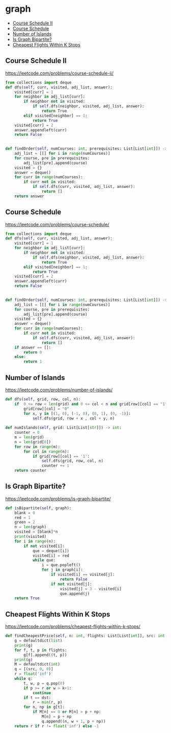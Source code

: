 # graph

+ [Course Schedule II](#course-schedule-II)
+ [Course Schedule](#course-schedule)
+ [Number of Islands](#number-of-islands)
+ [Is Graph Bipartite?](#is-graph-bipartite)
+ [Cheapest Flights Within K Stops](#cheapest-flights-within-k-stops)

## Course Schedule II

https://leetcode.com/problems/course-schedule-ii/

```python
from collections import deque
def dfs(self, curr, visited, adj_list, answer):
    visited[curr] = 1 
    for neighbor in adj_list[curr]:
        if neighbor not in visited:
            if self.dfs(neighbor, visited, adj_list, answer):
                return True
        elif visited[neighbor] == 1:
            return True
    visited[curr] = 2
    answer.appendleft(curr)
    return False
    

def findOrder(self, numCourses: int, prerequisites: List[List[int]]) -> List[int]:
    adj_list = [[] for i in range(numCourses)]
    for course, pre in prerequisites:
        adj_list[pre].append(course)
    visited = {}
    answer = deque()
    for curr in range(numCourses):
        if curr not in visited:
            if self.dfs(curr, visited, adj_list, answer):
                return []
    return answer
```


## Course Schedule

https://leetcode.com/problems/course-schedule/

```python
from collections import deque
def dfs(self, curr, visited, adj_list, answer):
    visited[curr] = 1 
    for neighbor in adj_list[curr]:
        if neighbor not in visited:
            if self.dfs(neighbor, visited, adj_list, answer):
                return True
        elif visited[neighbor] == 1:
            return True
    visited[curr] = 2
    answer.appendleft(curr)
    return False
    

def findOrder(self, numCourses: int, prerequisites: List[List[int]]) -> List[int]:
    adj_list = [[] for i in range(numCourses)]
    for course, pre in prerequisites:
        adj_list[pre].append(course)
    visited = {}
    answer = deque()
    for curr in range(numCourses):
        if curr not in visited:
            if self.dfs(curr, visited, adj_list, answer):
                return []
    if answer == []:
        return 0
    else:
        return 1
```


## Number of Islands

https://leetcode.com/problems/number-of-islands/

```python
def dfs(self, grid, row, col, n):
    if  0 <= row < len(grid) and 0 <= col < n and grid[row][col] == "1":
        grid[row][col] = "0"
        for x, y in [(1, 0), (-1, 0), (0, 1), (0, -1)]:
            self.dfs(grid, row + x , col + y, n)
        
def numIslands(self, grid: List[List[str]]) -> int:
    counter = 0
    m = len(grid)
    n = len(grid[0])
    for row in range(m):
        for col in range(n):
            if grid[row][col] == '1':
                self.dfs(grid, row, col, n)
                counter += 1
    return counter 
```


## Is Graph Bipartite?

https://leetcode.com/problems/is-graph-bipartite/

```python
def isBipartite(self, graph):
    blank = 0
    red = 1
    green = 2
    n = len(graph)
    visited = [blank]*n
    print(visited)
    for i in range(n):
        if not visited[i]:
            que = deque([i])
            visited[i] = red
            while que:
                i = que.popleft()
                for j in graph[i]:
                    if visited[i] == visited[j]:
                        return False
                    if not visited[j]:
                        visited[j] = 3 - visited[i]
                        que.append(j)
    return True
```


## Cheapest Flights Within K Stops

https://leetcode.com/problems/cheapest-flights-within-k-stops/

```python
def findCheapestPrice(self, n: int, flights: List[List[int]], src: int, dst: int, k: int) -> int:
    g = defaultdict(list)
    print(g)
    for f, t, p in flights:
        g[f].append((t, p))
    print(g)
    M = defaultdict(int)
    q = [(src, 0, 0)]
    r = float('inf')
    while q:
        t, w, p = q.pop(0)
        if p >= r or w > k+1:
            continue
        if t == dst:
            r = min(r, p)
        for n, np in g[t]:
            if M[n] == 0 or M[n] > p + np:
                M[n] = p + np
                q.append((n, w + 1, p + np))
    return r if r != float('inf') else -1
```


